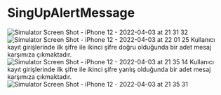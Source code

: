 # SingUpAlertMessage
![Simulator Screen Shot - iPhone 12 - 2022-04-03 at 21 31 32](https://user-images.githubusercontent.com/77065124/161443711-47fe58b9-e33e-4710-9a9b-ef687e0d5b72.png)
![Simulator Screen Shot - iPhone 12 - 2022-04-03 at 22 01 25](https://user-images.githubusercontent.com/77065124/161443803-4e54c38f-4472-4567-9366-e764f9523fc9.png)
Kullanıcı kayıt girişlerinde ilk şifre ile ikinci şifre doğru olduğunda bir adet mesaj karşımıza çıkmaktadır.
![Simulator Screen Shot - iPhone 12 - 2022-04-03 at 21 35 14](https://user-images.githubusercontent.com/77065124/161443727-0418aa6c-173e-4f74-8511-11553a95f943.png)
Kullanıcı kayıt girişlerinde ilk şifre ile ikinci şifre yanlış olduğunda bir adet mesaj karşımıza çıkmaktadır.
![Simulator Screen Shot - iPhone 12 - 2022-04-03 at 21 35 31](https://user-images.githubusercontent.com/77065124/161443730-95bb91ad-58dc-4215-9e34-1a53a02ff48a.png)
